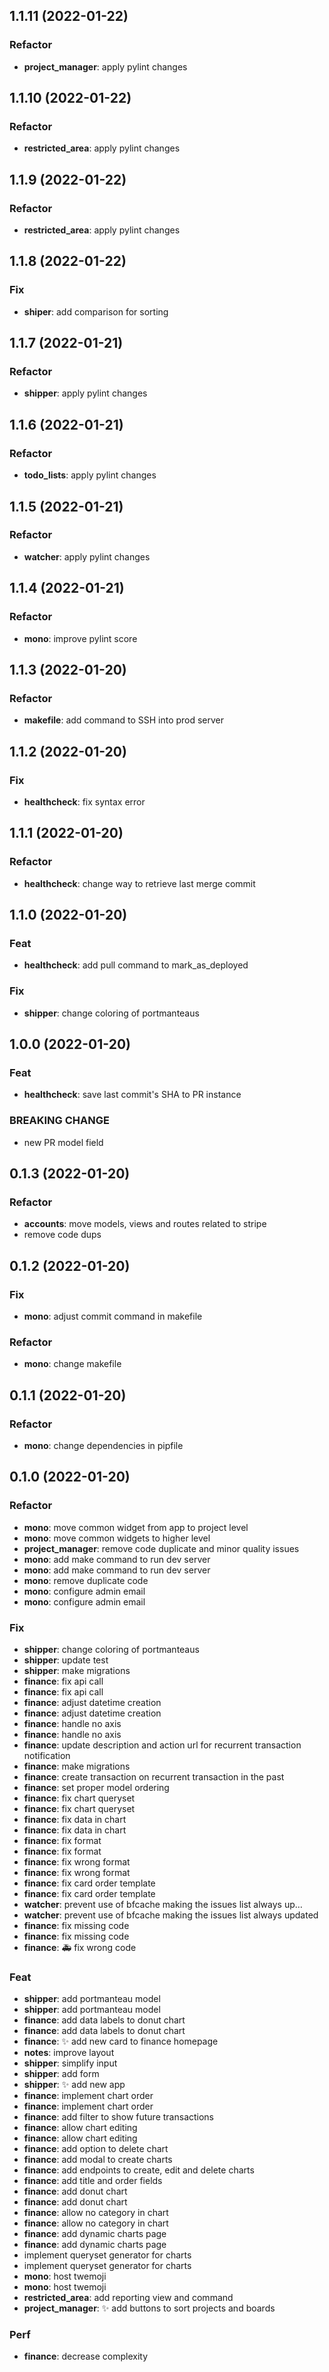 ## 1.1.11 (2022-01-22)

### Refactor

- **project_manager**: apply pylint changes

## 1.1.10 (2022-01-22)

### Refactor

- **restricted_area**: apply pylint changes

## 1.1.9 (2022-01-22)

### Refactor

- **restricted_area**: apply pylint changes

## 1.1.8 (2022-01-22)

### Fix

- **shiper**: add comparison for sorting

## 1.1.7 (2022-01-21)

### Refactor

- **shipper**: apply pylint changes

## 1.1.6 (2022-01-21)

### Refactor

- **todo_lists**: apply pylint changes

## 1.1.5 (2022-01-21)

### Refactor

- **watcher**: apply pylint changes

## 1.1.4 (2022-01-21)

### Refactor

- **mono**: improve pylint score

## 1.1.3 (2022-01-20)

### Refactor

- **makefile**: add command to SSH into prod server

## 1.1.2 (2022-01-20)

### Fix

- **healthcheck**: fix syntax error

## 1.1.1 (2022-01-20)

### Refactor

- **healthcheck**: change way to retrieve last merge commit

## 1.1.0 (2022-01-20)

### Feat

- **healthcheck**: add pull command to mark_as_deployed

### Fix

- **shipper**: change coloring of portmanteaus

## 1.0.0 (2022-01-20)

### Feat

- **healthcheck**: save last commit's SHA to PR instance

### BREAKING CHANGE

- new PR model field

## 0.1.3 (2022-01-20)

### Refactor

- **accounts**: move models, views and routes related to stripe
- remove code dups

## 0.1.2 (2022-01-20)

### Fix

- **mono**: adjust commit command in makefile

### Refactor

- **mono**: change makefile

## 0.1.1 (2022-01-20)

### Refactor

- **mono**: change dependencies in pipfile

## 0.1.0 (2022-01-20)

### Refactor

- **mono**: move common widget from app to project level
- **mono**: move common widgets to higher level
- **project_manager**: remove code duplicate and minor quality issues
- **mono**: add make command to run dev server
- **mono**: add make command to run dev server
- **mono**: remove duplicate code
- **mono**: configure admin email
- **mono**: configure admin email

### Fix

- **shipper**: change coloring of portmanteaus
- **shipper**: update test
- **shipper**: make migrations
- **finance**: fix api call
- **finance**: fix api call
- **finance**: adjust datetime creation
- **finance**: adjust datetime creation
- **finance**: handle no axis
- **finance**: handle no axis
- **finance**: update description and action url for recurrent transaction notification
- **finance**: make migrations
- **finance**: create transaction on recurrent transaction in the past
- **finance**: set proper model ordering
- **finance**: fix chart queryset
- **finance**: fix chart queryset
- **finance**: fix data in chart
- **finance**: fix data in chart
- **finance**: fix format
- **finance**: fix format
- **finance**: fix wrong format
- **finance**: fix wrong format
- **finance**: fix card order template
- **finance**: fix card order template
- **watcher**: prevent use of bfcache making the issues list always up…
- **watcher**: prevent use of bfcache making the issues list always updated
- **finance**: fix missing code
- **finance**: fix missing code
- **finance**: :ambulance: fix wrong code

### Feat

- **shipper**: add portmanteau model
- **shipper**: add portmanteau model
- **finance**: add data labels to donut chart
- **finance**: add data labels to donut chart
- **finance**: :sparkles: add new card to finance homepage
- **notes**: improve layout
- **shipper**: simplify input
- **shipper**: add form
- **shipper**: :sparkles: add new app
- **finance**: implement chart order
- **finance**: implement chart order
- **finance**: add filter to show future transactions
- **finance**: allow chart editing
- **finance**: allow chart editing
- **finance**: add option to delete chart
- **finance**: add modal to create charts
- **finance**: add endpoints to create, edit and delete charts
- **finance**: add title and order fields
- **finance**: add donut chart
- **finance**: add donut chart
- **finance**: allow no category in chart
- **finance**: allow no category in chart
- **finance**: add dynamic charts page
- **finance**: add dynamic charts page
- implement queryset generator for charts
- implement queryset generator for charts
- **mono**: host twemoji
- **mono**: host twemoji
- **restricted_area**: add reporting view and command
- **project_manager**: :sparkles: add buttons to sort projects and boards

### Perf

- **finance**: decrease complexity

